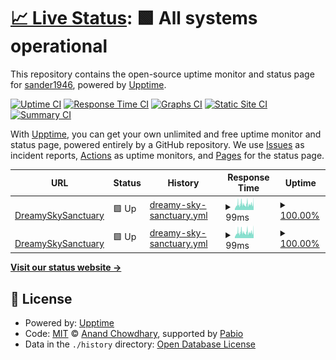 # [📈 Live Status](https://sander1946.github.io/dreamy.com-Upptime): <!--live status--> **🟩 All systems operational**

This repository contains the open-source uptime monitor and status page for [sander1946](studentsander.nl), powered by [Upptime](https://github.com/upptime/upptime).

[![Uptime CI](https://github.com/sander1946/dreamy.com-Upptime/workflows/Uptime%20CI/badge.svg)](https://github.com/sander1946/dreamy.com-Upptime/actions?query=workflow%3A%22Uptime+CI%22)
[![Response Time CI](https://github.com/sander1946/dreamy.com-Upptime/workflows/Response%20Time%20CI/badge.svg)](https://github.com/sander1946/dreamy.com-Upptime/actions?query=workflow%3A%22Response+Time+CI%22)
[![Graphs CI](https://github.com/sander1946/dreamy.com-Upptime/workflows/Graphs%20CI/badge.svg)](https://github.com/sander1946/dreamy.com-Upptime/actions?query=workflow%3A%22Graphs+CI%22)
[![Static Site CI](https://github.com/sander1946/dreamy.com-Upptime/workflows/Static%20Site%20CI/badge.svg)](https://github.com/sander1946/dreamy.com-Upptime/actions?query=workflow%3A%22Static+Site+CI%22)
[![Summary CI](https://github.com/sander1946/dreamy.com-Upptime/workflows/Summary%20CI/badge.svg)](https://github.com/sander1946/dreamy.com-Upptime/actions?query=workflow%3A%22Summary+CI%22)

With [Upptime](https://upptime.js.org), you can get your own unlimited and free uptime monitor and status page, powered entirely by a GitHub repository. We use [Issues](https://github.com/sander1946/dreamy.com-Upptime/issues) as incident reports, [Actions](https://github.com/sander1946/dreamy.com-Upptime/actions) as uptime monitors, and [Pages](https://sander1946.github.io/dreamy.com-Upptime) for the status page.

<!--start: status pages-->
<!-- This summary is generated by Upptime (https://github.com/upptime/upptime) -->
<!-- Do not edit this manually, your changes will be overwritten -->
<!-- prettier-ignore -->
| URL | Status | History | Response Time | Uptime |
| --- | ------ | ------- | ------------- | ------ |
| <img alt="" src="https://icons.duckduckgo.com/ip3/www.dreamyskysanctuary.com.ico" height="13"> [DreamySkySanctuary](https://www.dreamyskysanctuary.com/) | 🟩 Up | [dreamy-sky-sanctuary.yml](https://github.com/sander1946/dreamy.com-Upptime/commits/HEAD/history/dreamy-sky-sanctuary.yml) | <details><summary><img alt="Response time graph" src="./graphs/dreamy-sky-sanctuary/response-time-week.png" height="20"> 99ms</summary><br><a href="https://sander1946.github.io/dreamy.com-Upptime/history/dreamy-sky-sanctuary"><img alt="Response time 99" src="https://img.shields.io/endpoint?url=https%3A%2F%2Fraw.githubusercontent.com%2Fsander1946%2Fdreamy.com-Upptime%2FHEAD%2Fapi%2Fdreamy-sky-sanctuary%2Fresponse-time.json"></a><br><a href="https://sander1946.github.io/dreamy.com-Upptime/history/dreamy-sky-sanctuary"><img alt="24-hour response time 101" src="https://img.shields.io/endpoint?url=https%3A%2F%2Fraw.githubusercontent.com%2Fsander1946%2Fdreamy.com-Upptime%2FHEAD%2Fapi%2Fdreamy-sky-sanctuary%2Fresponse-time-day.json"></a><br><a href="https://sander1946.github.io/dreamy.com-Upptime/history/dreamy-sky-sanctuary"><img alt="7-day response time 99" src="https://img.shields.io/endpoint?url=https%3A%2F%2Fraw.githubusercontent.com%2Fsander1946%2Fdreamy.com-Upptime%2FHEAD%2Fapi%2Fdreamy-sky-sanctuary%2Fresponse-time-week.json"></a><br><a href="https://sander1946.github.io/dreamy.com-Upptime/history/dreamy-sky-sanctuary"><img alt="30-day response time 99" src="https://img.shields.io/endpoint?url=https%3A%2F%2Fraw.githubusercontent.com%2Fsander1946%2Fdreamy.com-Upptime%2FHEAD%2Fapi%2Fdreamy-sky-sanctuary%2Fresponse-time-month.json"></a><br><a href="https://sander1946.github.io/dreamy.com-Upptime/history/dreamy-sky-sanctuary"><img alt="1-year response time 99" src="https://img.shields.io/endpoint?url=https%3A%2F%2Fraw.githubusercontent.com%2Fsander1946%2Fdreamy.com-Upptime%2FHEAD%2Fapi%2Fdreamy-sky-sanctuary%2Fresponse-time-year.json"></a></details> | <details><summary><a href="https://sander1946.github.io/dreamy.com-Upptime/history/dreamy-sky-sanctuary">100.00%</a></summary><a href="https://sander1946.github.io/dreamy.com-Upptime/history/dreamy-sky-sanctuary"><img alt="All-time uptime 100.00%" src="https://img.shields.io/endpoint?url=https%3A%2F%2Fraw.githubusercontent.com%2Fsander1946%2Fdreamy.com-Upptime%2FHEAD%2Fapi%2Fdreamy-sky-sanctuary%2Fuptime.json"></a><br><a href="https://sander1946.github.io/dreamy.com-Upptime/history/dreamy-sky-sanctuary"><img alt="24-hour uptime 100.00%" src="https://img.shields.io/endpoint?url=https%3A%2F%2Fraw.githubusercontent.com%2Fsander1946%2Fdreamy.com-Upptime%2FHEAD%2Fapi%2Fdreamy-sky-sanctuary%2Fuptime-day.json"></a><br><a href="https://sander1946.github.io/dreamy.com-Upptime/history/dreamy-sky-sanctuary"><img alt="7-day uptime 100.00%" src="https://img.shields.io/endpoint?url=https%3A%2F%2Fraw.githubusercontent.com%2Fsander1946%2Fdreamy.com-Upptime%2FHEAD%2Fapi%2Fdreamy-sky-sanctuary%2Fuptime-week.json"></a><br><a href="https://sander1946.github.io/dreamy.com-Upptime/history/dreamy-sky-sanctuary"><img alt="30-day uptime 100.00%" src="https://img.shields.io/endpoint?url=https%3A%2F%2Fraw.githubusercontent.com%2Fsander1946%2Fdreamy.com-Upptime%2FHEAD%2Fapi%2Fdreamy-sky-sanctuary%2Fuptime-month.json"></a><br><a href="https://sander1946.github.io/dreamy.com-Upptime/history/dreamy-sky-sanctuary"><img alt="1-year uptime 100.00%" src="https://img.shields.io/endpoint?url=https%3A%2F%2Fraw.githubusercontent.com%2Fsander1946%2Fdreamy.com-Upptime%2FHEAD%2Fapi%2Fdreamy-sky-sanctuary%2Fuptime-year.json"></a></details>
| <img alt="" src="https://icons.duckduckgo.com/ip3/sander1946.github.io.ico" height="13"> [DreamySkySanctuary](https://sander1946.github.io/dreamy.com-Upptime/) | 🟩 Up | [dreamy-sky-sanctuary.yml](https://github.com/sander1946/dreamy.com-Upptime/commits/HEAD/history/dreamy-sky-sanctuary.yml) | <details><summary><img alt="Response time graph" src="./graphs/dreamy-sky-sanctuary/response-time-week.png" height="20"> 99ms</summary><br><a href="https://sander1946.github.io/dreamy.com-Upptime/history/dreamy-sky-sanctuary"><img alt="Response time 99" src="https://img.shields.io/endpoint?url=https%3A%2F%2Fraw.githubusercontent.com%2Fsander1946%2Fdreamy.com-Upptime%2FHEAD%2Fapi%2Fdreamy-sky-sanctuary%2Fresponse-time.json"></a><br><a href="https://sander1946.github.io/dreamy.com-Upptime/history/dreamy-sky-sanctuary"><img alt="24-hour response time 101" src="https://img.shields.io/endpoint?url=https%3A%2F%2Fraw.githubusercontent.com%2Fsander1946%2Fdreamy.com-Upptime%2FHEAD%2Fapi%2Fdreamy-sky-sanctuary%2Fresponse-time-day.json"></a><br><a href="https://sander1946.github.io/dreamy.com-Upptime/history/dreamy-sky-sanctuary"><img alt="7-day response time 99" src="https://img.shields.io/endpoint?url=https%3A%2F%2Fraw.githubusercontent.com%2Fsander1946%2Fdreamy.com-Upptime%2FHEAD%2Fapi%2Fdreamy-sky-sanctuary%2Fresponse-time-week.json"></a><br><a href="https://sander1946.github.io/dreamy.com-Upptime/history/dreamy-sky-sanctuary"><img alt="30-day response time 99" src="https://img.shields.io/endpoint?url=https%3A%2F%2Fraw.githubusercontent.com%2Fsander1946%2Fdreamy.com-Upptime%2FHEAD%2Fapi%2Fdreamy-sky-sanctuary%2Fresponse-time-month.json"></a><br><a href="https://sander1946.github.io/dreamy.com-Upptime/history/dreamy-sky-sanctuary"><img alt="1-year response time 99" src="https://img.shields.io/endpoint?url=https%3A%2F%2Fraw.githubusercontent.com%2Fsander1946%2Fdreamy.com-Upptime%2FHEAD%2Fapi%2Fdreamy-sky-sanctuary%2Fresponse-time-year.json"></a></details> | <details><summary><a href="https://sander1946.github.io/dreamy.com-Upptime/history/dreamy-sky-sanctuary">100.00%</a></summary><a href="https://sander1946.github.io/dreamy.com-Upptime/history/dreamy-sky-sanctuary"><img alt="All-time uptime 100.00%" src="https://img.shields.io/endpoint?url=https%3A%2F%2Fraw.githubusercontent.com%2Fsander1946%2Fdreamy.com-Upptime%2FHEAD%2Fapi%2Fdreamy-sky-sanctuary%2Fuptime.json"></a><br><a href="https://sander1946.github.io/dreamy.com-Upptime/history/dreamy-sky-sanctuary"><img alt="24-hour uptime 100.00%" src="https://img.shields.io/endpoint?url=https%3A%2F%2Fraw.githubusercontent.com%2Fsander1946%2Fdreamy.com-Upptime%2FHEAD%2Fapi%2Fdreamy-sky-sanctuary%2Fuptime-day.json"></a><br><a href="https://sander1946.github.io/dreamy.com-Upptime/history/dreamy-sky-sanctuary"><img alt="7-day uptime 100.00%" src="https://img.shields.io/endpoint?url=https%3A%2F%2Fraw.githubusercontent.com%2Fsander1946%2Fdreamy.com-Upptime%2FHEAD%2Fapi%2Fdreamy-sky-sanctuary%2Fuptime-week.json"></a><br><a href="https://sander1946.github.io/dreamy.com-Upptime/history/dreamy-sky-sanctuary"><img alt="30-day uptime 100.00%" src="https://img.shields.io/endpoint?url=https%3A%2F%2Fraw.githubusercontent.com%2Fsander1946%2Fdreamy.com-Upptime%2FHEAD%2Fapi%2Fdreamy-sky-sanctuary%2Fuptime-month.json"></a><br><a href="https://sander1946.github.io/dreamy.com-Upptime/history/dreamy-sky-sanctuary"><img alt="1-year uptime 100.00%" src="https://img.shields.io/endpoint?url=https%3A%2F%2Fraw.githubusercontent.com%2Fsander1946%2Fdreamy.com-Upptime%2FHEAD%2Fapi%2Fdreamy-sky-sanctuary%2Fuptime-year.json"></a></details>

<!--end: status pages-->

[**Visit our status website →**](https://sander1946.github.io/dreamy.com-Upptime)

## 📄 License

- Powered by: [Upptime](https://github.com/upptime/upptime)
- Code: [MIT](./LICENSE) © [Anand Chowdhary](https://anandchowdhary.com), supported by [Pabio](https://pabio.com)
- Data in the `./history` directory: [Open Database License](https://opendatacommons.org/licenses/odbl/1-0/)
